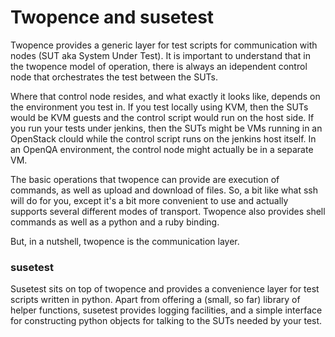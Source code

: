 Twopence and susetest
=====================================================================

Twopence provides a generic layer for test scripts for communication with
nodes (SUT aka System Under Test). It is important to understand that in the
twopence model of operation, there is always an idependent control node that
orchestrates the test between the SUTs.

Where that control node resides, and what exactly it looks like, depends
on the environment you test in. If you test locally using KVM, then the
SUTs would be KVM guests and the control script would run on the host side.
If you run your tests under jenkins, then the SUTs might be VMs running in an
OpenStack clould while the control script runs on the jenkins host itself. In
an OpenQA environment, the control node might actually be in a separate VM.

The basic operations that twopence can provide are execution of commands,
as well as upload and download of files. So, a bit like what ssh will do for
you, except it's a bit more convenient to use and actually supports several
different modes of transport.  Twopence also provides shell commands as well
as a python and a ruby binding.

But, in a nutshell, twopence is the communication layer.


### susetest
Susetest sits on top of twopence and provides a convenience layer for test
scripts written in python.  Apart from offering a (small, so far) library of
helper functions, susetest provides logging facilities, and a simple interface
for constructing python objects for talking to the SUTs needed by your test.
